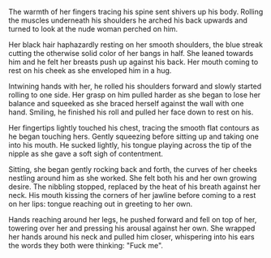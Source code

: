 The warmth of her fingers tracing his spine sent shivers up his body.
Rolling the muscles underneath his shoulders he arched his back upwards
and turned to look at the nude woman perched on him.

Her black hair haphazardly resting on her smooth shoulders, the blue 
streak cutting the otherwise solid color of her bangs in half. She leaned
towards him and he felt her breasts push up against his back. Her mouth 
coming to rest on his cheek as she enveloped him in a hug.

Intwining hands with her, he rolled his shoulders forward and slowly 
started rolling to one side. Her grasp on him pulled harder as she began
to lose her balance and squeeked as she braced herself against the wall 
with one hand. Smiling, he finished his roll and pulled her face down to 
rest on his.

Her fingertips lightly touched his chest, tracing the smooth flat 
contours as he began touching hers. Gently squeezing before sitting up 
and taking one into his mouth. He sucked lightly, his tongue playing
across the tip of the nipple as she gave a soft sigh of contentment. 

Sitting, she began gently rocking back and forth, the curves of her 
cheeks nestling around him as she worked. She felt both his and her own
growing desire. The nibbling stopped, replaced by the heat of his breath 
against her neck. His mouth kissing the corners of her jawline before 
coming to a rest on her lips: tongue reaching out in greeting to her own.

Hands reaching around her legs, he pushed forward and fell on top of her,
towering over her and pressing his arousal against her own. She wrapped
her hands around his neck and pulled him closer, whispering into his ears
the words they both were thinking: "Fuck me".